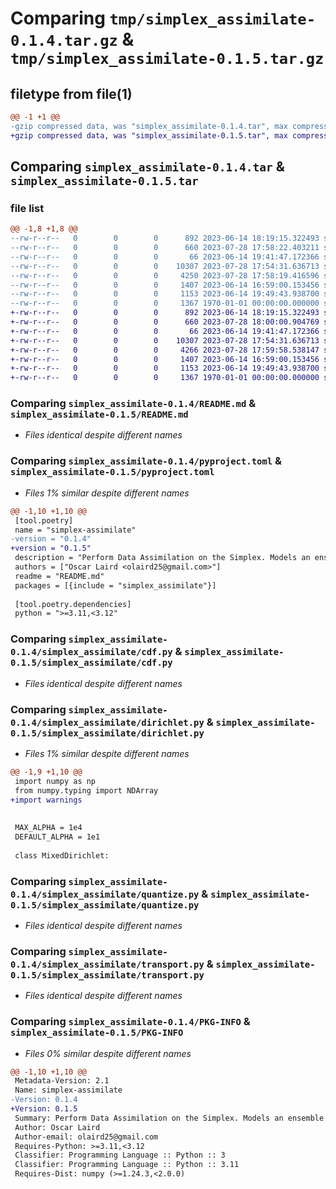# Comparing `tmp/simplex_assimilate-0.1.4.tar.gz` & `tmp/simplex_assimilate-0.1.5.tar.gz`

## filetype from file(1)

```diff
@@ -1 +1 @@
-gzip compressed data, was "simplex_assimilate-0.1.4.tar", max compression
+gzip compressed data, was "simplex_assimilate-0.1.5.tar", max compression
```

## Comparing `simplex_assimilate-0.1.4.tar` & `simplex_assimilate-0.1.5.tar`

### file list

```diff
@@ -1,8 +1,8 @@
--rw-r--r--   0        0        0      892 2023-06-14 18:19:15.322493 simplex_assimilate-0.1.4/README.md
--rw-r--r--   0        0        0      660 2023-07-28 17:58:22.403211 simplex_assimilate-0.1.4/pyproject.toml
--rw-r--r--   0        0        0       66 2023-06-14 19:41:47.172366 simplex_assimilate-0.1.4/simplex_assimilate/__init__.py
--rw-r--r--   0        0        0    10307 2023-07-28 17:54:31.636713 simplex_assimilate-0.1.4/simplex_assimilate/cdf.py
--rw-r--r--   0        0        0     4250 2023-07-28 17:58:19.416596 simplex_assimilate-0.1.4/simplex_assimilate/dirichlet.py
--rw-r--r--   0        0        0     1407 2023-06-14 16:59:00.153456 simplex_assimilate-0.1.4/simplex_assimilate/quantize.py
--rw-r--r--   0        0        0     1153 2023-06-14 19:49:43.938700 simplex_assimilate-0.1.4/simplex_assimilate/transport.py
--rw-r--r--   0        0        0     1367 1970-01-01 00:00:00.000000 simplex_assimilate-0.1.4/PKG-INFO
+-rw-r--r--   0        0        0      892 2023-06-14 18:19:15.322493 simplex_assimilate-0.1.5/README.md
+-rw-r--r--   0        0        0      660 2023-07-28 18:00:00.904769 simplex_assimilate-0.1.5/pyproject.toml
+-rw-r--r--   0        0        0       66 2023-06-14 19:41:47.172366 simplex_assimilate-0.1.5/simplex_assimilate/__init__.py
+-rw-r--r--   0        0        0    10307 2023-07-28 17:54:31.636713 simplex_assimilate-0.1.5/simplex_assimilate/cdf.py
+-rw-r--r--   0        0        0     4266 2023-07-28 17:59:58.538147 simplex_assimilate-0.1.5/simplex_assimilate/dirichlet.py
+-rw-r--r--   0        0        0     1407 2023-06-14 16:59:00.153456 simplex_assimilate-0.1.5/simplex_assimilate/quantize.py
+-rw-r--r--   0        0        0     1153 2023-06-14 19:49:43.938700 simplex_assimilate-0.1.5/simplex_assimilate/transport.py
+-rw-r--r--   0        0        0     1367 1970-01-01 00:00:00.000000 simplex_assimilate-0.1.5/PKG-INFO
```

### Comparing `simplex_assimilate-0.1.4/README.md` & `simplex_assimilate-0.1.5/README.md`

 * *Files identical despite different names*

### Comparing `simplex_assimilate-0.1.4/pyproject.toml` & `simplex_assimilate-0.1.5/pyproject.toml`

 * *Files 1% similar despite different names*

```diff
@@ -1,10 +1,10 @@
 [tool.poetry]
 name = "simplex-assimilate"
-version = "0.1.4"
+version = "0.1.5"
 description = "Perform Data Assimilation on the Simplex. Models an ensemble as a mixture of Dirichlet distributions."
 authors = ["Oscar Laird <olaird25@gmail.com>"]
 readme = "README.md"
 packages = [{include = "simplex_assimilate"}]
 
 [tool.poetry.dependencies]
 python = ">=3.11,<3.12"
```

### Comparing `simplex_assimilate-0.1.4/simplex_assimilate/cdf.py` & `simplex_assimilate-0.1.5/simplex_assimilate/cdf.py`

 * *Files identical despite different names*

### Comparing `simplex_assimilate-0.1.4/simplex_assimilate/dirichlet.py` & `simplex_assimilate-0.1.5/simplex_assimilate/dirichlet.py`

 * *Files 1% similar despite different names*

```diff
@@ -1,9 +1,10 @@
 import numpy as np
 from numpy.typing import NDArray
+import warnings
 
 
 MAX_ALPHA = 1e4
 DEFAULT_ALPHA = 1e1
 
 class MixedDirichlet:
```

### Comparing `simplex_assimilate-0.1.4/simplex_assimilate/quantize.py` & `simplex_assimilate-0.1.5/simplex_assimilate/quantize.py`

 * *Files identical despite different names*

### Comparing `simplex_assimilate-0.1.4/simplex_assimilate/transport.py` & `simplex_assimilate-0.1.5/simplex_assimilate/transport.py`

 * *Files identical despite different names*

### Comparing `simplex_assimilate-0.1.4/PKG-INFO` & `simplex_assimilate-0.1.5/PKG-INFO`

 * *Files 0% similar despite different names*

```diff
@@ -1,10 +1,10 @@
 Metadata-Version: 2.1
 Name: simplex-assimilate
-Version: 0.1.4
+Version: 0.1.5
 Summary: Perform Data Assimilation on the Simplex. Models an ensemble as a mixture of Dirichlet distributions.
 Author: Oscar Laird
 Author-email: olaird25@gmail.com
 Requires-Python: >=3.11,<3.12
 Classifier: Programming Language :: Python :: 3
 Classifier: Programming Language :: Python :: 3.11
 Requires-Dist: numpy (>=1.24.3,<2.0.0)
```

